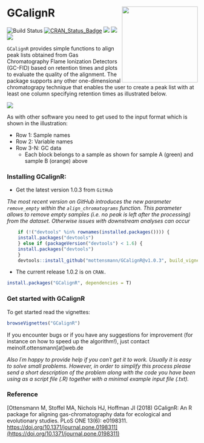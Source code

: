 
<!-- README.md is generated from README.Rmd. Please edit that file -->

# GCalignR [<img src="vignettes/GCalignRLogo.png" height="200" align="right"/>](https://github.com/mottensmann/GCalignR)

![Build
Status](https://travis-ci.org/mottensmann/GCalignR.svg?branch=master)
[![CRAN\_Status\_Badge](http://www.r-pkg.org/badges/version/GCalignR)](https://cran.r-project.org/package=GCalignR)
[![](http://cranlogs.r-pkg.org/badges/grand-total/GCalignR)](https://cran.r-project.org/package=GCalignR)
[![](https://img.shields.io/badge/doi-10.1371/journal.pone.0198311-Darkorange.svg)](https://doi.org/10.1371/journal.pone.0198311)
[![](https://img.shields.io/badge/Altmetric-13-Darkorange.svg)](https://www.altmetric.com/details/43624695)

`GCalignR` provides simple functions to align peak lists obtained from
Gas Chromatography Flame Ionization Detectors (GC-FID) based on
retention times and plots to evaluate the quality of the alignment. The
package supports any other one-dimensional chromatograpy technique that
enables the user to create a peak list with at least one column
specifying retention times as illustrated below.

<img src="vignettes/Two_Chromas_Peak_List.png" style="display: block; margin: auto;" />

As with other software you need to get used to the input format which is
shown in the illustration:

  - Row 1: Sample names
  - Row 2: Variable names
  - Row 3-N: GC data
      - Each block belongs to a sample as shown for sample A (green) and
        sample B (orange) above

### Installing GCalignR:

  - Get the latest version 1.0.3 from `GitHub`

*The most recent version on GitHub introduces the new parameter
`remove_empty` within the `align_chromatograms` function. This parameter
allows to remove empty samples (i.e. no peak is left after the
processing) from the dataset. Otherwise issues with downstream analyses
can occur*

``` r
    if (!("devtools" %in% rownames(installed.packages()))) { 
    install.packages("devtools")
    } else if (packageVersion("devtools") < 1.6) {
    install.packages("devtools")
    }
    devtools::install_github("mottensmann/GCalignR@v1.0.3", build_vignettes = TRUE)
```

  - The current release 1.0.2 is on `CRAN.`

<!-- end list -->

``` r
install.packages("GCalignR", dependencies = T)
```

### Get started with GCalignR

To get started read the vignettes:

``` r
browseVignettes("GCalignR")
```

If you encounter bugs or if you have any suggestions for improvement
(for instance on how to speed up the algorithm\!), just contact
meinolf.ottensmann\[at\]web.de

*Also I´m happy to provide help if you can´t get it to work. Usually it
is easy to solve small problems. However, in order to simplify this
process please send a short description of the problem along with the
code you have been using as a script file (.R) together with a minimal
example input file (.txt).*

### Reference

[Ottensmann M, Stoffel MA, Nichols HJ, Hoffman JI (2018) GCalignR: An R
package for aligning gas-chromatography data for ecological and
evolutionary studies. PLoS ONE 13(6): e0198311.
https://doi.org/10.1371/journal.pone.0198311](https://doi.org/10.1371/journal.pone.0198311)
